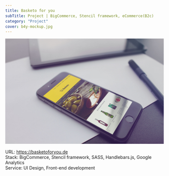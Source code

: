 ```yaml
---
title: Basketo for you
subTitle: Project | BigCommerce, Stencil framework, eCommerce(B2c)
category: "Project"
cover: b4y-mockup.jpg
---
```


![basketo for you - mockup](./b4y-mockup.jpg)  

URL: https://basketoforyou.de   
Stack: BigCommerce, Stencil framework, SASS, Handlebars.js, Google Analytics  
Service: UI Design, Front-end development   
